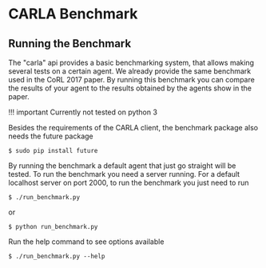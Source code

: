 CARLA Benchmark
===============

Running the Benchmark
---------------------

The "carla" api provides a basic benchmarking system, that allows making several
tests on a certain agent. We already provide the same benchmark used in the CoRL
2017 paper. By running this benchmark you can compare the results of your agent
to the results obtained by the agents show in the paper.

!!! important
    Currently not tested on python 3

Besides the requirements of the CARLA client, the benchmark package also needs
the future package

    $ sudo pip install future

By running the benchmark a default agent that just go straight will be tested.
To run the benchmark you need a server running. For a default localhost server
on port 2000, to run the benchmark you just need to run

    $ ./run_benchmark.py

or

    $ python run_benchmark.py

Run the help command to see options available

    $ ./run_benchmark.py --help
